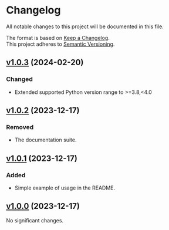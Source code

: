 # Changelog

All notable changes to this project will be documented in this file.

The format is based on [Keep a Changelog](http://keepachangelog.com/en/1.0.0/).<br/>
This project adheres to [Semantic Versioning](http://semver.org/spec/v2.0.0.html).

<!-- insertion marker -->

## [v1.0.3](https://github.com/bswck/class_singledispatch/tree/v1.0.3) (2024-02-20)


### Changed

- Extended supported Python version range to >=3.8,<4.0


## [v1.0.2](https://github.com/bswck/class_singledispatch/tree/v1.0.2) (2023-12-17)


### Removed

- The documentation suite.


## [v1.0.1](https://github.com/bswck/class_singledispatch/tree/v1.0.1) (2023-12-17)


### Added

- Simple example of usage in the README.


## [v1.0.0](https://github.com/bswck/class_singledispatch/tree/v1.0.0) (2023-12-17)


No significant changes.
